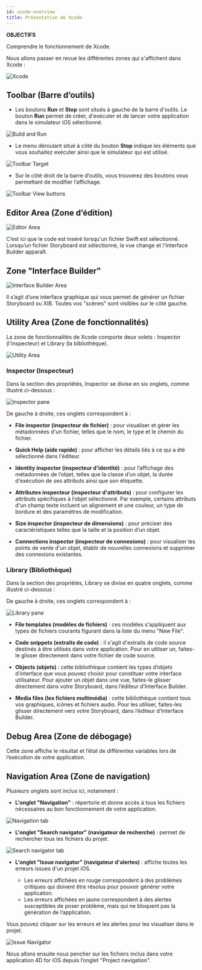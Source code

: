 ```yaml
---
id: xcode-overview
title: Présentation de Xcode
---
```

<div class = "objectives"> 

**OBJECTIFS**

Comprendre le fonctionnement de Xcode.</div> 

Nous allons passer en revue les différentes zones qui s'affichent dans Xcode :

![Xcode](assets/en/customize-with-xcode/Discover-Xcode-4D-for-iOS.png)

## Toolbar (Barre d’outils)

* Les boutons **Run** et **Stop** sont situés à gauche de la barre d'outils. Le bouton **Run** permet de créer, d'exécuter et de lancer votre application dans le simulateur iOS sélectionné.

![Build and Run](assets/en/customize-with-xcode/Toolbar-Build-and-Run-Xcode-4D-for-iOS.png)

* Le menu déroulant situé à côté du bouton **Stop** indique les éléments que vous souhaitez exécuter ainsi que le simulateur qui est utilisé.

![Toolbar Target](assets/en/customize-with-xcode/Toolbar-Target-simulator-Xcode-4D-for-iOS.png)

* Sur le côté droit de la barre d’outils, vous trouverez des boutons vous permettant de modifier l’affichage.

![Toolbar View buttons](assets/en/customize-with-xcode/Toolbar-View-buttons-Xcode-4D-for-iOS.png)

## Editor Area (Zone d’édition)

![Editor Area](assets/en/customize-with-xcode/Editor-Xcode-4D-for-iOS.png)

C’est ici que le code est inséré lorsqu'un fichier Swift est sélectionné. Lorsqu’un fichier Storyboard est sélectionné, la vue change et l'Interface Builder apparaît.

## Zone "Interface Builder"

![Interface Builder Area](assets/en/customize-with-xcode/Interface-Builder-Xcode-4D-for-iOS.png)

Il s’agit d’une interface graphique qui vous permet de générer un fichier Storyboard ou XIB. Toutes vos "scènes" sont visibles sur le côté gauche.

## Utility Area (Zone de fonctionnalités)

La zone de fonctionnalités de Xcode comporte deux volets : Inspector (l'inspecteur) et Library (la bibliothèque).

![Utility Area](assets/en/customize-with-xcode/Utility-Xcode-4D-for-iOS.png)

### Inspector (Inspecteur)

Dans la section des propriétés, Inspector se divise en six onglets, comme illustré ci-dessous :

![Inspector pane](assets/en/customize-with-xcode/Xcode-Inspector-pane.png)

De gauche à droite, ces onglets correspondent à :

* **File inspector (inspecteur de fichier)** : pour visualiser et gérer les métadonnées d'un fichier, telles que le nom, le type et le chemin du fichier.

* **Quick Help (aide rapide)** : pour afficher les détails liés à ce qui a été sélectionné dans l'éditeur.

* **Identity inspector (inspecteur d'identité)** : pour l’affichage des métadonnées de l’objet, telles que la classe d’un objet, la durée d'exécution de ses attributs ainsi que son étiquette.

* **Attributes inspecteur (inspecteur d'attributs)** : pour configurer les attributs spécifiques à l’objet sélectionné. Par exemple, certains attributs d'un champ texte incluent un alignement et une couleur, un type de bordure et des paramètres de modification.

* **Size inspector (inspecteur de dimensions)** : pour préciser des caractéristiques telles que la taille et la position d’un objet.

* **Connections inspector (inspecteur de connexions)** : pour visualiser les points de vente d'un objet, établir de nouvelles connexions et supprimer des connexions existantes.

### Library (Bibliothèque)

Dans la section des propriétés, Library se divise en quatre onglets, comme illustré ci-dessous :

De gauche à droite, ces onglets correspondent à :

![Library pane](assets/en/customize-with-xcode/Xcode-Library-pane.png)

* **File templates (modèles de fichiers)** : ces modèles s'appliquent aux types de fichiers courants figurant dans la liste du menu "New File".

* **Code snippets (extraits de code)** : il s'agit d'extraits de code source destinés à être utilisés dans votre application. Pour en utiliser un, faites-le glisser directement dans votre fichier de code source.

* **Objects (objets)** : cette bibliothèque contient les types d’objets d’interface que vous pouvez choisir pour constituer votre interface utilisateur. Pour ajouter un objet dans une vue, faites-le glisser directement dans votre Storyboard, dans l’éditeur d’Interface Builder.

* **Media files (les fichiers multimédia)** : cette bibliothèque contient tous vos graphiques, icônes et fichiers audio. Pour les utiliser, faites-les glisser directement vers votre Storyboard, dans l’éditeur d’Interface Builder.

## Debug Area (Zone de débogage)

Cette zone affiche le résultat et l’état de différentes variables lors de l’exécution de votre application.

## Navigation Area (Zone de navigation)

Plusieurs onglets sont inclus ici, notamment :

* **L'onglet "Navigation"** : répertorie et donne accès à tous les fichiers nécessaires au bon fonctionnement de votre application.

![Navigation tab](assets/en/customize-with-xcode/Project-Navigation-Editor-Xcode-4D-for-iOS.png)

* **L'onglet "Search navigator" (navigateur de recherche)** : permet de rechercher tous les fichiers du projet.

![Search navigator tab](assets/en/customize-with-xcode/Search-Navigator-Xcode-4D-for-iOS.png)

* **L'onglet "Issue navigator" (navigateur d'alertes)** : affiche toutes les erreurs issues d'un projet iOS.
    
    * Les erreurs affichées en rouge correspondent à des problèmes critiques qui doivent être résolus pour pouvoir générer votre application. 
    * Les erreurs affichées en jaune correspondent à des alertes susceptibles de poser problème, mais qui ne bloquent pas la génération de l’application. 

Vous pouvez cliquer sur les erreurs et les alertes pour les visualiser dans le projet.

![Issue Navigator](assets/en/customize-with-xcode/Issue-Navigator-Xcode-4D-for-iOS.png)

Nous allons ensuite nous pencher sur les fichiers inclus dans votre application 4D for iOS depuis l’onglet "Project navigation".